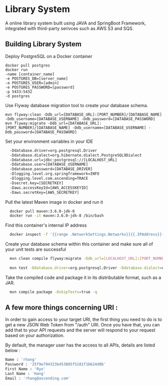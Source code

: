 # Library System

A online library system built using JAVA and SpringBoot Framework, integrated with third-party serivces such as AWS S3 and SQS.

## Building Library System

Deploy PostgreSQL on a Docker container

	docker pull postgres
	docker run 
	-name [container_name] 
	-e POSTGRES_DB=[server_name] 
	-e POSTGRES_USER=[admin] 
	-e POSTGRES_PASSWORD=[password]
	-p 5433:5432 
	-d postgres

Use Flyway database migration tool to create your database schema.

	mvn flyway:clean -Ddb_url=[DATABASE_URL]:[PORT_NUMBER]/[DATABASE_NAME] -Ddb_username=[DATABASE_USERNAME] -Ddb_password=[DATABASE_PASSWORD]
	mvn flyway:migrate -Ddb_url=[DATABASE_URL]:[PORT_NUMBER]/[DATABASE_NAME] -Ddb_username=[DATABASE_USERNAME] -Ddb_password=[DATABASE_PASSWORD]
  
Set your environment variables in your IDE

```bash
  -Ddatabase.driver=org.postgresql.Driver
  -Ddatabase.dialect=org.hibernate.dialect.PostgreSQL9Dialect
  -Ddatabase.url=jdbc:postgresql://[LOCALHOST_URL]
  -Ddatabase.user=[DATABASE_USERNAME]
  -Ddatabase.password=[DATABASE_DRIVER]
  -Dlogging.level.org.springframework=INFO
  -Dlogging.level.com.ascending=TRACE
  -Dsecret.key=[SECRETKEY]
  -Daws.accessKeyId=[AWS_ACCESSKEYID]
  -Daws.secretKey=[AWS_SECRETKEY]
```

Pull the latest Maven image in docker and run it

```bash
  docker pull maven:3.6.0-jdk-8
  docker run -it maven:3.6.0-jdk-8 /bin/bash
```

Find this container's internal IP address

```bash
  docker inspect -f '{{range .NetworkSettings.Networks}}{{.IPAddress}}{{end}}' ${CONTAINER_ID}
```

Create your database schema within this container and make sure all of your unit tests are successful

```bash
  mvn clean compile flyway:migrate -Ddb_url=[LOCALHOST_URL]:[PORT_NUMBER]/[DATABASE_NAME] -Ddb_username=[USERNAME] -Ddb_password=[PASSWORD]
  
  mvn test -Ddatabase.driver=org.postgresql.Driver -Ddatabase.dialect=org.hibernate.dialect.PostgreSQL9Dialect -Ddatabase.url=jdbc:postgresql://[LOCALHOST_URL]:[PORT_NUMBER]/[DATABASE_NAME] -Ddatabase.user=[USERNAME] -Ddatabase.password=[PASSWORD] -Dlogging.level.org.springframework=INFO -Dlogging.level.com.ascending=INFO -Dsecret.key=[SECRET_KEY] -Daws.accessKeyId=[AWS_ACCESSKEYID] -Daws.secretKey=[AWS_SECRETKEY]
```

Take the compiled code and package it in its distributable format, such as a JAR.

```bash
  mvn compile package -DskipTests=true -q
```



## A few more things concerning URI :

In order to gain access to your target URI, the first thing you need to do is to get a new JSON Web Token from "/auth" URI. Once you have that, you can add that to your API requests and the server will respond to your request based on your authorization.

By default, the manager user has the access to all APIs, details are listed below :

```bash
Name : 'rhang'
Password : '25f9e794323b453885f5181f1b624d0b'
First Name : 'Ryo'
Last Name : 'Hang'
Email : 'rhang@ascending.com'
```





